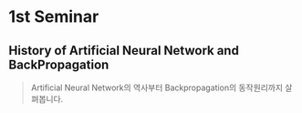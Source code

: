 # 1st Seminar
## History of Artificial Neural Network and BackPropagation
>  Artificial Neural Network의 역사부터  Backpropagation의 동작원리까지 살펴봅니다. 
